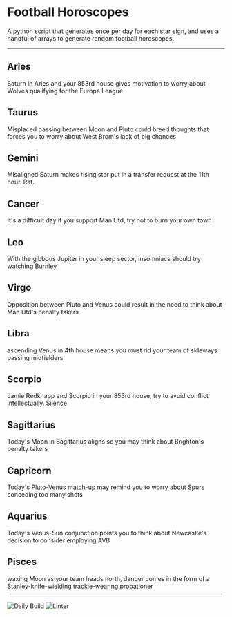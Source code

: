 # Football Horoscopes

A python script that generates once per day for each star sign, and uses a handful of arrays to generate random football horoscopes.

---

<!-- horoscopes_item starts -->
<h2>Aries</h2><p>Saturn in Aries and your 853rd house gives motivation to worry about Wolves qualifying for the Europa League</p><h2>Taurus</h2><p>Misplaced passing between Moon and Pluto could breed thoughts that forces you to worry about West Brom's lack of big chances</p><h2>Gemini</h2><p>Misaligned Saturn makes rising star put in a transfer request at the 11th hour. Rat.</p><h2>Cancer</h2><p>It's a difficult day if you support Man Utd, try not to burn your own town</p><h2>Leo</h2><p>With the gibbous Jupiter in your sleep sector, insomniacs should try watching Burnley</p><h2>Virgo</h2><p>Opposition between Pluto and Venus could result in the need to think about Man Utd's penalty takers</p><h2>Libra</h2><p>ascending Venus in 4th house means you must rid your team of sideways passing midfielders.</p><h2>Scorpio</h2><p>Jamie Redknapp and Scorpio in your 853rd house, try to avoid conflict intellectually. Silence</p><h2>Sagittarius</h2><p>Today's Moon in Sagittarius aligns so you may think about Brighton's penalty takers</p><h2>Capricorn</h2><p>Today's Pluto-Venus match-up may remind you to worry about Spurs conceding too many shots</p><h2>Aquarius</h2><p>Today's Venus-Sun conjunction points you to think about Newcastle's decision to consider employing AVB</p><h2>Pisces</h2><p>waxing Moon as your team heads north, danger comes in the form of a Stanley-knife-wielding trackie-wearing probationer</p>
<!-- horoscopes_item ends -->

---

![Daily Build](https://github.com/MatBenfield/horofootball.thechels.uk/workflows/Daily%20Build/badge.svg) ![Linter](https://github.com/MatBenfield/horofootball.thechels.uk/workflows/Linter/badge.svg)
